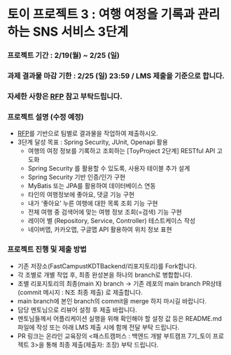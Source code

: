 # 토이 프로젝트 3 : 여행 여정을 기록과 관리하는 SNS 서비스 3단계

### 프로젝트 기간 : 2/19(월) ~ 2/25 (일)
### 과제 결과물 마감 기한 : 2/25 (일) 23:59 / LMS 제출을 기준으로 합니다.
### 자세한 사항은 [RFP](https://drive.google.com/drive/folders/1pQ_jHrTAIp_qhoSlVtRZ77EkIild78JE) 참고 부탁드립니다.

### 프로젝트 설명 (수정 예정)
- [RFP](https://drive.google.com/drive/folders/1pQ_jHrTAIp_qhoSlVtRZ77EkIild78JE)를 기반으로 팀별로 결과물을 작업하여 제출하시오. 
- 3단계 달성 목표 : Spring Security, JUnit, Openapi 활용
  - 여행의 여정 정보를 기록하고 조회하는 [ToyProject 2단계] RESTful API 고도화
  - Spring Security 를 활용할 수 있도록, 사용자 테이블 추가 설계
  - Spring Security 기반 인증/인가 구현
  - MyBatis 또는 JPA를 활용하여 데이터베이스 연동
  - 타인의 여행정보에 좋아요, 댓글 기능 구현
  - 내가 ‘좋아요’ 누른 여행에 대한 목록 조회 기능 구현
  - 전체 여행 중 검색어에 맞는 여행 정보 조회(=검색) 기능 구현
  - 레이어 별 (Repository, Service, Controller) 테스트케이스 작성
  - 네이버맵, 카카오맵, 구글맵 API 활용하여 위치 정보 표현


  
### 프로젝트 진행 및 제출 방법
- 기존 저장소(FastCampustKDTBackend/리포지토리)를 Fork합니다.
- 각 조별로 개별 작업 후, 최종 완성본을 하나의 branch로 병합합니다.
- 조별 리포지토리의 최종(main X) branch -> 기존 레포의 main branch PR상태(commit 메시지 : N조 최종 제출) 로 제출합니다.
- main branch에 본인 branch의 commit을 merge 하지 마시길 바랍니다.
- 담당 멘토님으로 리뷰어 설정 후 제출 바랍니다.
- 멘토님들께서 어플리케이션 실행을 위해 확인해야 할 설정 값 등은 README.md 파일에 작성 또는 아래 LMS 제출 시에 함께 전달 부탁 드립니다.
- PR 링크는 온라인 교육장의 <패스트캠퍼스 : 백엔드 개발 부트캠프 7기_토이 프로젝트 3>을 통해 최종 제출(제출자: 조장) 부탁 드립니다.
